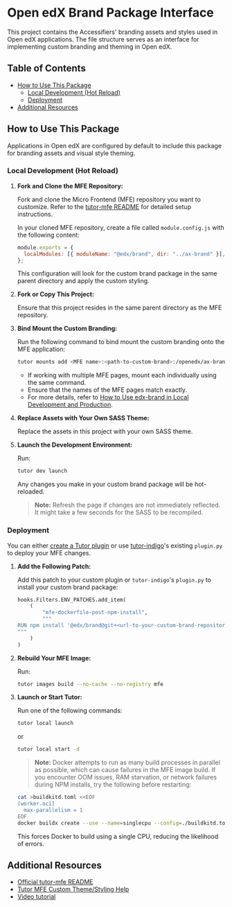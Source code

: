 # Open edX Brand Package Interface

This project contains the Accessifiers' branding assets and styles used in Open edX applications. The file structure serves as an interface for implementing custom branding and theming in Open edX.

## Table of Contents

- [How to Use This Package](#how-to-use-this-package)
  - [Local Development (Hot Reload)](#local-development-hot-reload)
  - [Deployment](#deployment)
- [Additional Resources](#additional-resources)

## How to Use This Package

Applications in Open edX are configured by default to include this package for branding assets and visual style theming.

### Local Development (Hot Reload)

1. **Fork and Clone the MFE Repository:**

   Fork and clone the Micro Frontend (MFE) repository you want to customize. Refer to the [tutor-mfe README](https://github.com/overhangio/tutor-mfe#mfe-development) for detailed setup instructions.

   In your cloned MFE repository, create a file called `module.config.js` with the following content:

   ```javascript
   module.exports = {
     localModules: [{ moduleName: "@edx/brand", dir: "../ax-brand" }],
   };
   ```

   This configuration will look for the custom brand package in the same parent directory and apply the custom styling.

2. **Fork or Copy This Project:**

   Ensure that this project resides in the same parent directory as the MFE repository.

3. **Bind Mount the Custom Branding:**

   Run the following command to bind mount the custom branding onto the MFE application:

   ```bash
   tutor mounts add <MFE name>:<path-to-custom-brand>:/openedx/ax-brand
   ```

   - If working with multiple MFE pages, mount each individually using the same command.
   - Ensure that the names of the MFE pages match exactly.
   - For more details, refer to [How to Use edx-brand in Local Development and Production](https://discuss.openedx.org/t/how-to-use-edx-brand-in-local-development-and-production/13323).

4. **Replace Assets with Your Own SASS Theme:**

   Replace the assets in this project with your own SASS theme.

5. **Launch the Development Environment:**

   Run:

   ```bash
   tutor dev launch
   ```

   Any changes you make in your custom brand package will be hot-reloaded.

   > **Note:** Refresh the page if changes are not immediately reflected. It might take a few seconds for the SASS to be recompiled.

### Deployment

You can either [create a Tutor plugin](https://docs.tutor.edly.io/tutorials/plugin.html) or use [tutor-indigo](https://github.com/Accessifiers/ax-tutor-indigo)'s existing `plugin.py` to deploy your MFE changes.

1. **Add the Following Patch:**

   Add this patch to your custom plugin or `tutor-indigo`'s `plugin.py` to install your custom brand package:

   ```python
   hooks.Filters.ENV_PATCHES.add_item(
       (
           "mfe-dockerfile-post-npm-install",
           """
   RUN npm install '@edx/brand@git+<url-to-your-custom-brand-repository>'
   """
       )
   )
   ```

2. **Rebuild Your MFE Image:**

   Run:

   ```bash
   tutor images build --no-cache --no-registry mfe
   ```

3. **Launch or Start Tutor:**

   Run one of the following commands:

   ```bash
   tutor local launch
   ```

   or

   ```bash
   tutor local start -d
   ```

   > **Note:** Docker attempts to run as many build processes in parallel as possible, which can cause failures in the MFE image build. If you encounter OOM issues, RAM starvation, or network failures during NPM installs, try the following before restarting:

   ```bash
   cat >buildkitd.toml <<EOF
   [worker.oci]
     max-parallelism = 1
   EOF
   docker buildx create --use --name=singlecpu --config=./buildkitd.toml
   ```

   This forces Docker to build using a single CPU, reducing the likelihood of errors.

## Additional Resources

- [Official tutor-mfe README](https://github.com/overhangio/tutor-mfe)
- [Tutor MFE Custom Theme/Styling Help](https://discuss.openedx.org/t/tutor-mfe-custom-theme-styling-help/14170)
- [Video tutorial](https://youtu.be/9ED7PmzazIY)
